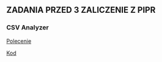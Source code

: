 ## ZADANIA PRZED 3 ZALICZENIE Z PIPR

### CSV Analyzer

[Polecenie](./problems/20Z_3.2.png)

[Kod](./csv_analyzer/)